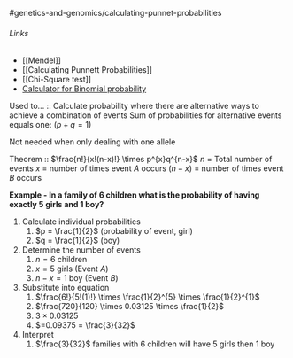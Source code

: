 #genetics-and-genomics/calculating-punnet-probabilities
###### Links
- [[Mendel]]
- [[Calculating Punnett Probabilities]]
- [[Chi-Square test]]
- [Calculator for Binomial probability](https://stattrek.com/online-calculator/binomial)

Used to... :: Calculate probability where there are alternative ways to achieve a combination of events
Sum of probabilities for alternative events equals one: $(p+q=1)$

Not needed when only dealing with one allele

Theorem :: $\frac{n!}{x!(n-x)!} \times p^{x}q^{n-x}$
$n$ = Total number of events
$x$ = number of times event $A$ occurs 
$(n-x)$ = number of times event $B$ occurs


**Example - In a family of 6 children what is the probability of having exactly 5 girls and 1 boy?**
1. Calculate individual probabilities
	1. $p = \frac{1}{2}$ (probability of event, girl)
	2. $q = \frac{1}{2}$ (boy)
2. Determine the number of events
	1. $n = 6$ children
	2. $x = 5$ girls (Event $A$)
	2. $n-x = 1$ boy (Event $B$)
3. Substitute into equation
	1. $\frac{6!}{5!(1)!} \times \frac{1}{2}^{5} \times  \frac{1}{2}^{1}$
	1. $\frac{720}{120} \times 0.03125 \times  \frac{1}{2}$
	1. $3 \times 0.03125$
	2. $=0.09375 = \frac{3}{32}$
4. Interpret
	1. $\frac{3}{32}$ families with 6 children will have 5 girls then 1 boy


